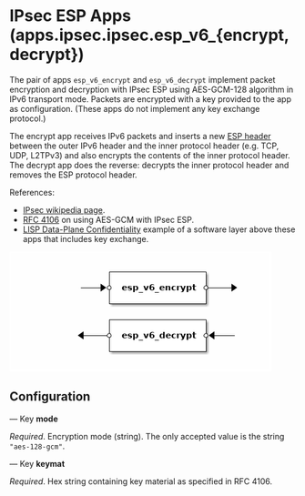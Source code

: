# IPsec ESP Apps (apps.ipsec.ipsec.esp_v6_{encrypt,decrypt})

The pair of apps `esp_v6_encrypt` and `esp_v6_decrypt` implement
packet encryption and decryption with IPsec ESP using AES-GCM-128
algorithm in IPv6 transport mode. Packets are encrypted with a key
provided to the app as configuration. (These apps do not implement any
key exchange protocol.)

The encrypt app receives IPv6 packets and inserts a new [ESP
header](https://en.wikipedia.org/wiki/IPsec#Encapsulating_Security_Payload)
between the outer IPv6 header and the inner protocol header (e.g. TCP,
UDP, L2TPv3) and also encrypts the contents of the inner protocol
header. The decrypt app does the reverse: decrypts the inner protocol
header and removes the ESP protocol header.

References:

- [IPsec wikipedia page](https://en.wikipedia.org/wiki/IPsec).
- [RFC 4106](https://tools.ietf.org/html/rfc4106) on using AES-GCM with IPsec ESP.
- [LISP Data-Plane Confidentiality](https://tools.ietf.org/html/draft-ietf-lisp-crypto-02) example of a software layer above these apps that includes key exchange.

![esp](.images/esp.png)

## Configuration

— Key **mode**

*Required*. Encryption mode (string). The only accepted value is the string `"aes-128-gcm"`.

— Key **keymat**

*Required*. Hex string containing key material as specified in RFC 4106.


